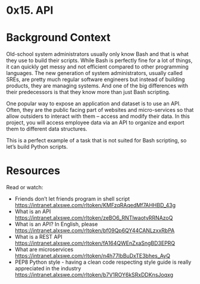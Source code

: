 # 0x15. API

# Background Context
Old-school system administrators usually only know Bash and that is what they use to build their scripts. While Bash is perfectly fine for a lot of things, it can quickly get messy and not efficient compared to other programming languages. The new generation of system administrators, usually called SREs, are pretty much regular software engineers but instead of building products, they are managing systems. And one of the big differences with their predecessors is that they know more than just Bash scripting.

One popular way to expose an application and dataset is to use an API. Often, they are the public facing part of websites and micro-services so that allow outsiders to interact with them – access and modify their data. In this project, you will access employee data via an API to organize and export them to different data structures.

This is a perfect example of a task that is not suited for Bash scripting, so let’s build Python scripts.

# Resources
Read or watch:

* Friends don’t let friends program in shell script
https://intranet.alxswe.com/rltoken/KMFzqRAqedMf7AHHBD_43g
* What is an API
https://intranet.alxswe.com/rltoken/zeBO6_RNTlwaotyRRNAzoQ
* What is an API? In English, please
https://intranet.alxswe.com/rltoken/bf09Qp6QY44CANLzxxRbPA
* What is a REST API
https://intranet.alxswe.com/rltoken/fA164QWEnZxaSngBD3EPRQ
* What are microservices
https://intranet.alxswe.com/rltoken/n4h77IbBuDxTE3bhes_AyQ
* PEP8 Python style - having a clean code respecting style guide is really appreciated in the industry
https://intranet.alxswe.com/rltoken/b7V1ROY6kSRxDDKnsJoqxg
